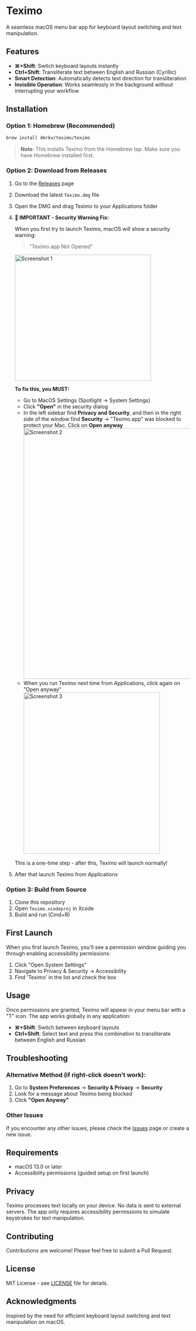 # Teximo

A seamless macOS menu bar app for keyboard layout switching and text manipulation.

## Features

- **⌘+Shift**: Switch keyboard layouts instantly
- **Ctrl+Shift**: Transliterate text between English and Russian (Cyrillic)
- **Smart Detection**: Automatically detects text direction for transliteration
- **Invisible Operation**: Works seamlessly in the background without interrupting your workflow

## Installation

### Option 1: Homebrew (Recommended)
```bash
brew install dmrkv/teximo/teximo
```

> **Note**: This installs Teximo from the Homebrew tap. Make sure you have Homebrew installed first.

### Option 2: Download from Releases
1. Go to the [Releases](https://github.com/dmrkv/teximo/releases) page
2. Download the latest `Teximo.dmg` file
3. Open the DMG and drag Teximo to your Applications folder
4. **🚨 IMPORTANT - Security Warning Fix:**
   
   When you first try to launch Teximo, macOS will show a security warning:
   > "Teximo.app Not Opened"
   <img width="372" height="344" alt="Screenshot 1" src="https://github.com/user-attachments/assets/6f606280-6f83-4cc0-a141-e013cacbaf69" />

   
   **To fix this, you MUST:**
   - Go to MacOS Settings (Spotlight → System Settings)
   - Click **"Open"** in the security dialog
   - In the left sidebar find **Privacy and Security**, and then in the right side of the window find **Security** → "Teximo.app" was blocked to protect your Mac. Click on **Open anyway**
     <img width="827" height="684" alt="Screenshot 2" src="https://github.com/user-attachments/assets/ec415ae2-20f7-4f4f-b71b-aa23f886f4a4" />
   - When you run Teximo next time from Applications, click again on "Open anyway"
     <img width="372" height="440" alt="Screenshot 3" src="https://github.com/user-attachments/assets/6d9de770-a6fd-4a98-a174-9f48d4887a10" />

   This is a one-time step - after this, Teximo will launch normally!
6. After that launch Teximo from Applications

### Option 3: Build from Source
1. Clone this repository
2. Open `Teximo.xcodeproj` in Xcode
3. Build and run (Cmd+R)

## First Launch

When you first launch Teximo, you'll see a permission window guiding you through enabling accessibility permissions:

1. Click "Open System Settings"
2. Navigate to Privacy & Security → Accessibility
4. Find 'Teximo' in the list and check the box

## Usage

Once permissions are granted, Teximo will appear in your menu bar with a "T" icon. The app works globally in any application:

- **⌘+Shift**: Switch between keyboard layouts
- **Ctrl+Shift**: Select text and press this combination to transliterate between English and Russian

## Troubleshooting

### Alternative Method (if right-click doesn't work):
1. Go to **System Preferences** → **Security & Privacy** → **Security**
2. Look for a message about Teximo being blocked
3. Click **"Open Anyway"**

### Other Issues
If you encounter any other issues, please check the [Issues](https://github.com/dmrkv/teximo/issues) page or create a new issue.

## Requirements

- macOS 13.0 or later
- Accessibility permissions (guided setup on first launch)

## Privacy

Teximo processes text locally on your device. No data is sent to external servers. The app only requires accessibility permissions to simulate keystrokes for text manipulation.

## Contributing

Contributions are welcome! Please feel free to submit a Pull Request.

## License

MIT License - see [LICENSE](LICENSE) file for details.

## Acknowledgments

Inspired by the need for efficient keyboard layout switching and text manipulation on macOS.

<!-- Updated Fri Sep 26 18:52:10 CEST 2025 -->
